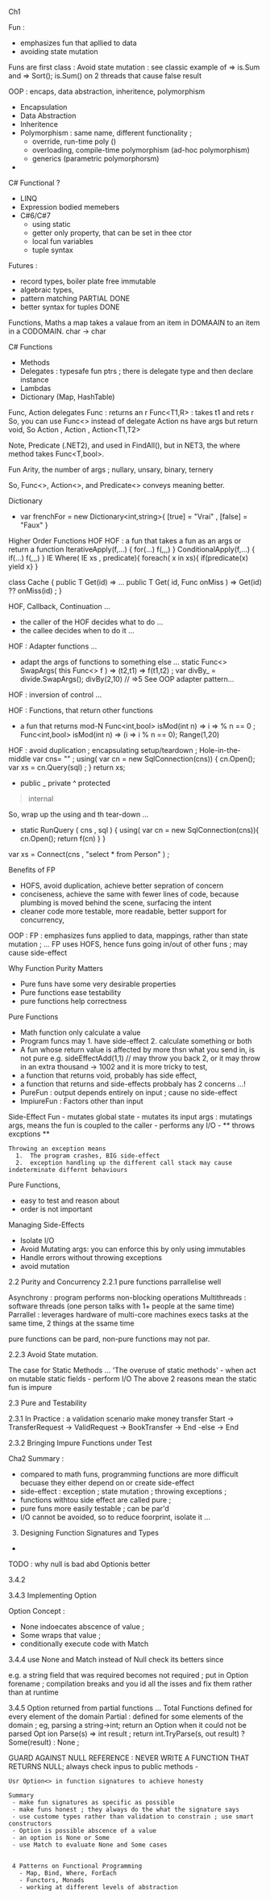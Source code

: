 

Ch1

Fun :
  -  emphasizes fun that apllied to data
  - avoiding state mutation

Funs are first class : 
Avoid state mutation :  see classic example of => is.Sum and => Sort(); is.Sum() on 2 threads that cause false result

OOP : encaps, data abstraction, inheritence, polymorphism
  - Encapsulation
  - Data Abstraction
  - Inheritence
  - Polymorphism : same name, different functionality ; 
     - override, run-time poly ()
	 - overloading, compile-time polymorphism (ad-hoc polymorphism)
	 - generics (parametric polymorphorsm)
 - 

C# Functional ?
 - LINQ
 - Expression bodied memebers
 - C#6/C#7
   - using static
   - getter only property, that can be set in thee ctor
   - local fun variables
   - tuple syntax

Futures : 
  - record types, boiler plate free immutable
  - algebraic types, 
  - pattern matching PARTIAL DONE
  - better syntax for tuples DONE

Functions,  Maths
  a map takes a valaue from an item in DOMAAIN to an item in 
  a CODOMAIN.
  char -> char

  C# Functions
   - Methods
   - Delegates : typesafe fun ptrs ; there is delegate type and then declare instance
   - Lambdas
   - Dictionary (Map, HashTable)

Func, Action delegates
  Func<R> : returns an r
  Func<T1,R> : takes t1 and rets r
So, you can use Func<> instead of delegate
Action ns have args but return void, So
  Action , Action<T1> , Action<T1,T2>

Note,  Predicate<T> (.NET2), and used in FindAll(), 
but in NET3, the where method takes Func<T,bool>.

Fun Arity, the number of args ; nullary, unsary, binary, ternery

So, Func<>, Action<>, and Predicate<> conveys meaning better.

Dictionary
  - var frenchFor = new Dictionary<int,string>{ [true] = "Vrai" , [false] = "Faux" }

  Higher Order Functions HOF
    HOF  : a fun that takes a fun as an args or return a function 
	IterativeApply(f,...) { for(...) f(,,,)  }
	ConditionalApply(f,...) { if(...) f(,,,)  }
	IE<T> Where<T>( IE<T> xs , predicate){  foreach( x in xs){  if(predicate(x)  yield x} }

class Cache<T>
{
  public T Get(id) => ...
  public T Get( id, Func onMiss ) => Get(id) ?? onMiss(id) ;
}


HOF, Callback, Continuation ...
 - the caller of the HOF decides what to do ...
 - the callee decides when to do it ...

HOF : Adapter functions ...
  - adapt the args of functions to something else ...
  static Func<> SwapArgs( this Func<> f ) => (t2,t1) => f(t1,t2) ;
  var divBy_ = divide.SwapArgs();
  divBy(2,10)  // =>5
  See OOP adapter pattern...

HOF : inversion of control ...

HOF : Functions,  that return other functions
  - a fun that returns mod-N
  Func<int,bool> isMod(int n) =>  i => % n == 0   ;
  Func<int,bool> isMod(int n) => (i => i % n == 0);
  Range(1,20)

HOF : avoid duplication ; encapsulating setup/teardown ;  Hole-in-the-middle
var  cns= "" ; 
using( var cn =  new SqlConnection(cns))
{
	cn.Open();
	var xs = cn.Query<Person>(sql)	;
}
return xs;


+ public
_ private
^ protected
> internal

So, wrap up the using and th tear-down ...
  + static RunQuery<T> ( cns , sql ) {
    using( var cn =  new SqlConnection(cns)){
		cn.Open();
		return f(cn)
	}
 }
 
 var xs = Connect<Person>(cns , "select * from Person" ) ; 



 Benefits of FP
  - HOFS, avoid duplication, achieve better sepration of concern
  - conciseness, achieve the same with fewer lines of code, because plumbing is moved behind the scene, surfacing the intent
  - cleaner code more testable, more readable, better support for concurrency, 
  

  OOP : 
  FP : emphasizes funs applied to data, mappings, rather than state mutation ; ...
       FP uses HOFS, hence funs going in/out of other funs ;  may cause side-effect





Why Function Purity Matters
 - Pure funs have some very desirable properties
 - Pure functions ease testability
 - pure functions help correctness


 Pure Functions
  - Math function only calculate a value
  - Program funcs may 1. have side-effect 2. calculate something or both
  - A fun whose return value is affected by more thsn what you send in, is not pure 
      e.g. sideEffectAdd(1,1) // may throw you back 2, or it may throw in an extra thousand -> 1002
	and it is more tricky to test, 
  - a function that returns void, probably has side effect, 
  - a function that returns and side-effects probbaly has 2 concerns ...!
  -   PureFun  : output depends entirely on input ; cause no side-effect
  - ImpiureFun : Factors other than input 

  Side-Effect Fun
    - mutates global state
	- mutates its input args : mutatings args, means the fun is coupled to the caller
	- performs any I/O 
	- ** throws excptions ** 

	Throwing an exception means 
	  1.  The program crashes, BIG side-effect 
	  2.  exception handling up the different call stack may cause indeterminate differnt behaviours
	  

Pure Functions,  
  - easy to test and reason about
  - order is not important




  Managing Side-Effects
   - Isolate I/O 
   - Avoid Mutating args: you can enforce this by only using immutables
   - Handle errors without throwing exceptions
   - avoid mutation

2.2 Purity and Concurrency
2.2.1 pure functions parrallelise well 

   Asynchrony   : program performs non-blocking operations
   Multithreads : software threads (one person talks with 1+ people at the same time)
   Parrallel    : leverages hardware of multi-core machines execs tasks at the same time, 2 things at the ssame time

   pure functions can be pard, non-pure functions may not par.

2.2.3 Avoid State mutation.
  
  The case for Static Methods ...
    'The overuse of static methods'
	  - when act on mutable static fields
	  - perform I/O
    The above 2 reasons mean the static fun is impure

2.3 Pure and Testability
  
2.3.1 In Practice : a validation scenario
  make money transfer 
    Start 
	-> TransferRequest 
	-> ValidRequest
	 ->   BookTransfer
	 ->   End
	-else
	 ->   End
	   
2.3.2 Bringing Impure Functions under Test

  



Cha2 Summary : 
   - compared to math funs, programming functions are more difficult becuase they either depend on or create side-effect
   - side-effect : exception ; state mutation ; throwing exceptions ; 
   - functions withtou side effect are called pure ; 
   - pure funs more easily testable ; can be par'd
   - I/O cannot be avoided, so to reduce foorprint, isolate it ...
   

3. Designing Function Signatures and Types 
 - 




 TODO :  why null is bad abd Option<T>is better


 
 3.4.2
 
 3.4.3 Implementing Option

 Option Concept : 
   - None indoecates abscence of value ; 
   - Some wraps that value ; 
   - conditionally execute code with Match

 3.4.4
   use None and Match instead of Null check its betters since

e.g.  a string field that was required becomes not required ;  put in Option<string> forename ; compilation breaks and you id all the isses and fix them rather than at runtime 

3.4.5 Option returned from partial functions ...
  Total Functions defined for every element of the domain
  Partial : defined for some elements of the domain ; eg, parsing a string->int; return an Option when it could not be parsed
  Opt
  ion<int> Parse(s) => int result ; return int.TryParse(s, out result) ? Some(result) : None ;



  GUARD AGAINST NULL REFERENCE  : 
    NEVER WRITE A FUNCTION THAT RETURNS NULL;
	always check inpus to public methods 
	-


	Usr Option<> in function signatures to achieve honesty

	Summary
	 - make fun signatures as specific as possible
	 - make funs honest ; they always do the what the signature says
	 - use custome types rather than validation to constrain ; use smart constructors
	 - Option is possible abscence of a value
	 - an option is None or Some 
	 - use Match to evaluate None and Some cases


	 4 Patterns on Functional Programming
	   - Map, Bind, Where, ForEach
	   - Functors, Monads
	   - working at different levels of abstraction





